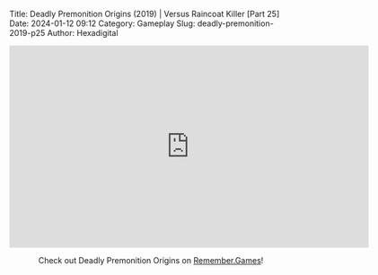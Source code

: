 Title: Deadly Premonition Origins (2019) | Versus Raincoat Killer [Part 25]
Date: 2024-01-12 09:12
Category: Gameplay
Slug: deadly-premonition-2019-p25
Author: Hexadigital

<center><iframe src="https://www.youtube.com/embed/7aFPqIm-N0U?feature=oembed" allow="accelerometer; autoplay; encrypted-media; gyroscope; picture-in-picture" width="640" height="360" frameborder="0"></iframe>

Check out Deadly Premonition Origins on [Remember.Games](https://remember.games/game/3549/deadly-premonition-origins/)!</center>